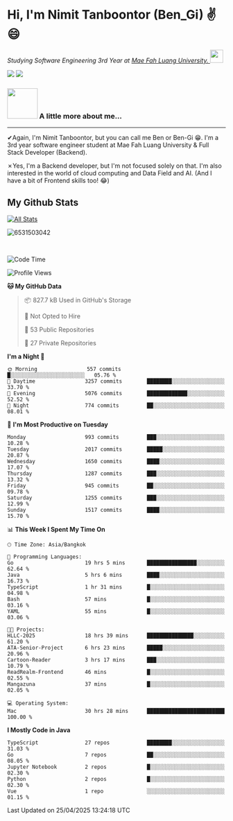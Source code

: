 # Hi, I'm Nimit Tanboontor (Ben_Gi) ✌😄
<p><em>Studying Software Engineering 3rd Year at <a href="https://en.mfu.ac.th/home.html"> Mae Fah Luang University.
</a><img src="https://media.giphy.com/media/WUlplcMpOCEmTGBtBW/giphy.gif" width="30"> </em></p>


[![](https://img.shields.io/badge/linkedin-%230077B5.svg?style=for-the-badge&logo=linkedin)]([https://www.linkedin.com/in/thanaphoom-babparn/](https://www.linkedin.com/in/nimit-tanbooutor-798139246/))
[![](https://img.shields.io/badge/Medium-12100E?style=for-the-badge&logo=medium&logoColor=white)](https://medium.com/@nimittanbooutor)

### <img src="https://media.giphy.com/media/VgCDAzcKvsR6OM0uWg/giphy.gif" width="70"> A little more about me...  

<hr> <!-- Horizontal line -->

&#10004;Again, I'm Nimit Tanboontor, but you can call me Ben or Ben-Gi 😁. I'm a 3rd year software engineer student at Mae Fah Luang University & Full Stack Developer (Backend).

&#10007;Yes, I'm a Backend developer, but I'm not focused solely on that. I'm also interested in the world of cloud computing and Data Field and AI. (And I have a bit of Frontend skills too! 😂)


## My Github Stats

[![All Stats](https://github-readme-stats.vercel.app/api?username=6531503042&show_icons=true&theme=algolia)](https://github.com/6531503042)

<p><img align="center" src="https://github-readme-streak-stats.herokuapp.com/?user=6531503042&" alt="6531503042" /></p>

<br />


<!--START_SECTION:waka-->
![Code Time](http://img.shields.io/badge/Code%20Time-502%20hrs%2016%20mins-blue)

![Profile Views](http://img.shields.io/badge/Profile%20Views-2-blue)

**🐱 My GitHub Data** 

> 📦 827.7 kB Used in GitHub's Storage 
 > 
> 🚫 Not Opted to Hire
 > 
> 📜 53 Public Repositories 
 > 
> 🔑 27 Private Repositories 
 > 
**I'm a Night 🦉** 

```text
🌞 Morning                557 commits         █░░░░░░░░░░░░░░░░░░░░░░░░   05.76 % 
🌆 Daytime                3257 commits        ████████░░░░░░░░░░░░░░░░░   33.70 % 
🌃 Evening                5076 commits        █████████████░░░░░░░░░░░░   52.52 % 
🌙 Night                  774 commits         ██░░░░░░░░░░░░░░░░░░░░░░░   08.01 % 
```
📅 **I'm Most Productive on Tuesday** 

```text
Monday                   993 commits         ███░░░░░░░░░░░░░░░░░░░░░░   10.28 % 
Tuesday                  2017 commits        █████░░░░░░░░░░░░░░░░░░░░   20.87 % 
Wednesday                1650 commits        ████░░░░░░░░░░░░░░░░░░░░░   17.07 % 
Thursday                 1287 commits        ███░░░░░░░░░░░░░░░░░░░░░░   13.32 % 
Friday                   945 commits         ██░░░░░░░░░░░░░░░░░░░░░░░   09.78 % 
Saturday                 1255 commits        ███░░░░░░░░░░░░░░░░░░░░░░   12.99 % 
Sunday                   1517 commits        ████░░░░░░░░░░░░░░░░░░░░░   15.70 % 
```


📊 **This Week I Spent My Time On** 

```text
🕑︎ Time Zone: Asia/Bangkok

💬 Programming Languages: 
Go                       19 hrs 5 mins       ████████████████░░░░░░░░░   62.64 % 
Java                     5 hrs 6 mins        ████░░░░░░░░░░░░░░░░░░░░░   16.73 % 
TypeScript               1 hr 31 mins        █░░░░░░░░░░░░░░░░░░░░░░░░   04.98 % 
Bash                     57 mins             █░░░░░░░░░░░░░░░░░░░░░░░░   03.16 % 
YAML                     55 mins             █░░░░░░░░░░░░░░░░░░░░░░░░   03.06 % 

🐱‍💻 Projects: 
HLLC-2025                18 hrs 39 mins      ███████████████░░░░░░░░░░   61.20 % 
ATA-Senior-Project       6 hrs 23 mins       █████░░░░░░░░░░░░░░░░░░░░   20.96 % 
Cartoon-Reader           3 hrs 17 mins       ███░░░░░░░░░░░░░░░░░░░░░░   10.79 % 
ReadRealm-Frontend       46 mins             █░░░░░░░░░░░░░░░░░░░░░░░░   02.55 % 
Mangazuna                37 mins             █░░░░░░░░░░░░░░░░░░░░░░░░   02.05 % 

💻 Operating System: 
Mac                      30 hrs 28 mins      █████████████████████████   100.00 % 
```

**I Mostly Code in Java** 

```text
TypeScript               27 repos            ████████░░░░░░░░░░░░░░░░░   31.03 % 
Go                       7 repos             ██░░░░░░░░░░░░░░░░░░░░░░░   08.05 % 
Jupyter Notebook         2 repos             █░░░░░░░░░░░░░░░░░░░░░░░░   02.30 % 
Python                   2 repos             █░░░░░░░░░░░░░░░░░░░░░░░░   02.30 % 
Vue                      1 repo              ░░░░░░░░░░░░░░░░░░░░░░░░░   01.15 % 
```




 Last Updated on 25/04/2025 13:24:18 UTC
<!--END_SECTION:waka-->
